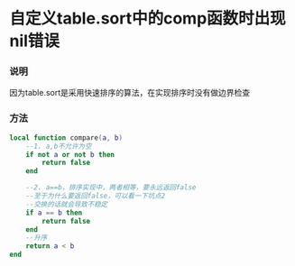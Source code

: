# 自定义table.sort中的comp函数时出现nil错误

### 说明

因为table.sort是采用快速排序的算法，在实现排序时没有做边界检查

### 方法

```lua
local function compare(a, b)
    --1. a,b不允许为空
    if not a or not b then
        return false
    end

    --2. a==b，排序实现中，两者相等，要永远返回false
    --至于为什么要返回false，可以看一下坑点2
    --交换的话就会导致不稳定
    if a == b then
        return false
    end
    --升序
    return a < b
end
```


